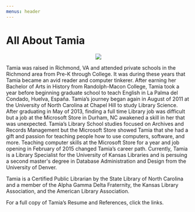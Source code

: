 ```yaml
---
menus: header
---
```


# All About Tamia

<p align="center">
  <img src="https://user-images.githubusercontent.com/13261122/117335189-7c462f80-ae60-11eb-954c-785c54c5e57c.png">
</p>

Tamia was raised in Richmond, VA and attended private schools in the Richmond area from Pre-K through College. It was during these years that Tamia became an avid reader and computer tinkerer. After earning her Bachelor of Arts in History from Randolph-Macon College, Tamia took a year before beginning graduate school to teach English in La Palma del Condado, Huelva, España. Tamia’s journey began again in August of 2011 at the University of North Carolina at Chapel Hill to study Library Science. After graduating in May of 2013, finding a full time Library job was difficult but a job at the Microsoft Store in Durham, NC awakened a skill in her that was unexpected. Tamia’s Library School studies focused on Archives and Records Management but the Microsoft Store showed Tamia that she had a gift and passion for teaching people how to use computers, software, and more. Teaching computer skills at the Microsoft Store for a year and job opening in February of 2015 changed Tamia’s career path. Currently, Tamia is a Library Specialist for the University of Kansas Libraries and is persuing a second master's degree in Database Administration and Design from the University of Denver.

Tamia is a Certified Public Librarian by the State Library of North Carolina and a member of the Alpha Gamma Delta Fraternity, the Kansas Library Association, and the American Library Association. 

For a full copy of Tamia’s Resume and References, click the links.
